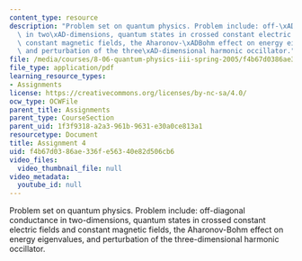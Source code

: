 ```yaml
---
content_type: resource
description: "Problem set on quantum physics. Problem include: off-\xADdiagonal conductance\
  \ in two\xAD-dimensions, quantum states in crossed constant electric fields and\
  \ constant magnetic fields, the Aharonov-\xADBohm effect on energy eigenvalues,\
  \ and perturbation of the three\xAD-dimensional harmonic occillator."
file: /media/courses/8-06-quantum-physics-iii-spring-2005/f4b67d0386ae336fe56340e82d506cb6_ps4.pdf
file_type: application/pdf
learning_resource_types:
- Assignments
license: https://creativecommons.org/licenses/by-nc-sa/4.0/
ocw_type: OCWFile
parent_title: Assignments
parent_type: CourseSection
parent_uid: 1f3f9318-a2a3-961b-9631-e30a0ce813a1
resourcetype: Document
title: Assignment 4
uid: f4b67d03-86ae-336f-e563-40e82d506cb6
video_files:
  video_thumbnail_file: null
video_metadata:
  youtube_id: null
---
```

Problem set on quantum physics. Problem include: off-­diagonal conductance in two­-dimensions, quantum states in crossed constant electric fields and constant magnetic fields, the Aharonov-­Bohm effect on energy eigenvalues, and perturbation of the three­-dimensional harmonic occillator.